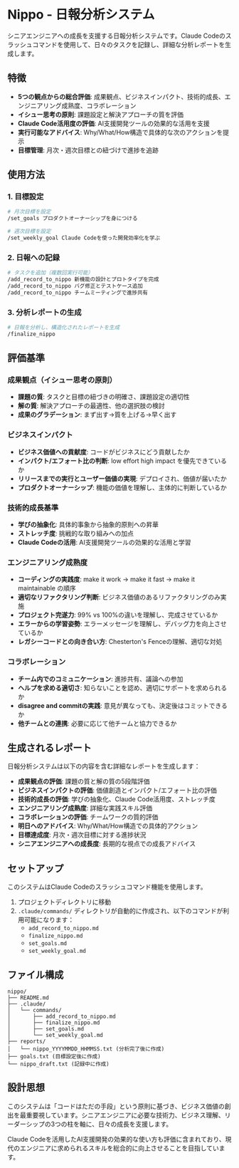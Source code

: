# Nippo - 日報分析システム

シニアエンジニアへの成長を支援する日報分析システムです。Claude Codeのスラッシュコマンドを使用して、日々のタスクを記録し、詳細な分析レポートを生成します。

## 特徴

- **5つの観点からの総合評価**: 成果観点、ビジネスインパクト、技術的成長、エンジニアリング成熟度、コラボレーション
- **イシュー思考の原則**: 課題設定と解決アプローチの質を評価
- **Claude Code活用度の評価**: AI支援開発ツールの効果的な活用を支援
- **実行可能なアドバイス**: Why/What/How構造で具体的な次のアクションを提示
- **目標管理**: 月次・週次目標との紐づけで進捗を追跡

## 使用方法

### 1. 目標設定
```bash
# 月次目標を設定
/set_goals プロダクトオーナーシップを身につける

# 週次目標を設定
/set_weekly_goal Claude Codeを使った開発効率化を学ぶ
```

### 2. 日報への記録
```bash
# タスクを追加（複数回実行可能）
/add_record_to_nippo 新機能の設計とプロトタイプを完成
/add_record_to_nippo バグ修正とテストケース追加
/add_record_to_nippo チームミーティングで進捗共有
```

### 3. 分析レポートの生成
```bash
# 日報を分析し、構造化されたレポートを生成
/finalize_nippo
```

## 評価基準

### 成果観点（イシュー思考の原則）
- **課題の質**: タスクと目標の紐づきの明確さ、課題設定の適切性
- **解の質**: 解決アプローチの最適性、他の選択肢の検討
- **成果のグラデーション**: まず出す→質を上げる→早く出す

### ビジネスインパクト
- **ビジネス価値への貢献度**: コードがビジネスにどう貢献したか
- **インパクト/エフォート比の判断**: low effort high impact を優先できているか
- **リリースまでの実行とユーザー価値の実現**: デプロイされ、価値が届いたか
- **プロダクトオーナーシップ**: 機能の価値を理解し、主体的に判断しているか

### 技術的成長基準
- **学びの抽象化**: 具体的事象から抽象的原則への昇華
- **ストレッチ度**: 挑戦的な取り組みへの加点
- **Claude Codeの活用**: AI支援開発ツールの効果的な活用と学習

### エンジニアリング成熟度
- **コーディングの実践度**: make it work → make it fast → make it maintainable の順序
- **適切なリファクタリング判断**: ビジネス価値のあるリファクタリングのみ実施
- **プロジェクト完遂力**: 99% vs 100%の違いを理解し、完成させているか
- **エラーからの学習姿勢**: エラーメッセージを理解し、デバッグ力を向上させているか
- **レガシーコードとの向き合い方**: Chesterton's Fenceの理解、適切な対処

### コラボレーション
- **チーム内でのコミュニケーション**: 進捗共有、議論への参加
- **ヘルプを求める適切さ**: 知らないことを認め、適切にサポートを求められるか
- **disagree and commitの実践**: 意見が異なっても、決定後はコミットできるか
- **他チームとの連携**: 必要に応じて他チームと協力できるか

## 生成されるレポート

日報分析システムは以下の内容を含む詳細なレポートを生成します：

- **成果観点の評価**: 課題の質と解の質の5段階評価
- **ビジネスインパクトの評価**: 価値創造とインパクト/エフォート比の評価
- **技術的成長の評価**: 学びの抽象化、Claude Code活用度、ストレッチ度
- **エンジニアリング成熟度**: 詳細な実践スキル評価
- **コラボレーションの評価**: チームワークの質的評価
- **明日へのアドバイス**: Why/What/How構造での具体的アクション
- **目標達成度**: 月次・週次目標に対する進捗状況
- **シニアエンジニアへの成長度**: 長期的な視点での成長アドバイス

## セットアップ

このシステムはClaude Codeのスラッシュコマンド機能を使用します。

1. プロジェクトディレクトリに移動
2. `.claude/commands/` ディレクトリが自動的に作成され、以下のコマンドが利用可能になります：
   - `add_record_to_nippo.md`
   - `finalize_nippo.md`
   - `set_goals.md`
   - `set_weekly_goal.md`

## ファイル構成

```
nippo/
├── README.md
├── .claude/
│   └── commands/
│       ├── add_record_to_nippo.md
│       ├── finalize_nippo.md
│       ├── set_goals.md
│       └── set_weekly_goal.md
├── reports/
│   └── nippo_YYYYMMDD_HHMMSS.txt (分析完了後に作成)
├── goals.txt (目標設定後に作成)
└── nippo_draft.txt (記録中に作成)
```

## 設計思想

このシステムは「コードはただの手段」という原則に基づき、ビジネス価値の創出を最重要視しています。シニアエンジニアに必要な技術力、ビジネス理解、リーダーシップの3つの柱を軸に、日々の成長を支援します。

Claude Codeを活用したAI支援開発の効果的な使い方も評価に含まれており、現代のエンジニアに求められるスキルを総合的に向上させることを目指しています。
